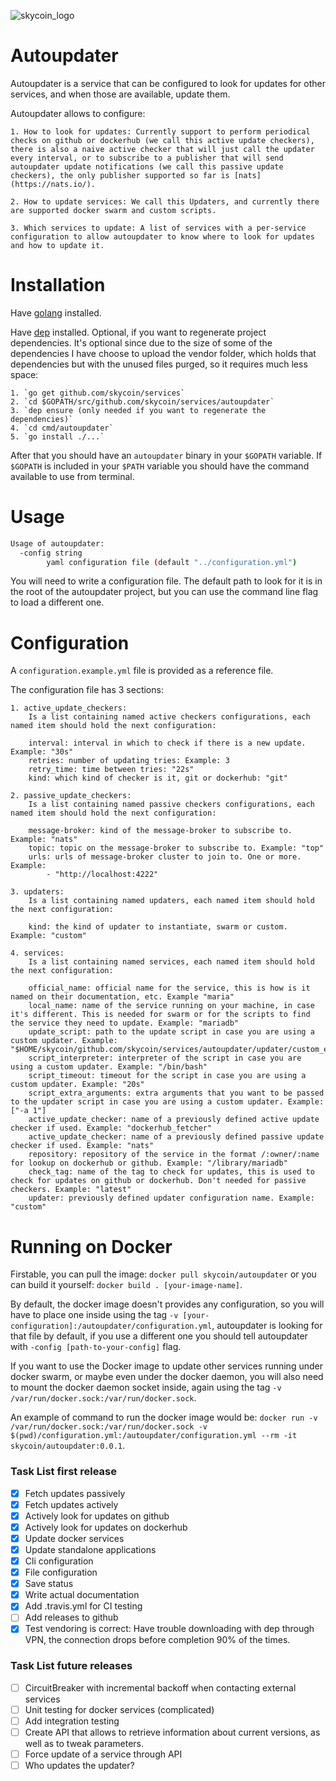
![skycoin_logo](https://user-images.githubusercontent.com/26845312/32426705-d95cb988-c281-11e7-9463-a3fce8076a72.png)

# Autoupdater


Autoupdater is a service that can be configured to look for updates for other services, and when those are
available, update them.

Autoupdater allows to configure:

    1. How to look for updates: Currently support to perform periodical checks on github or dockerhub (we call this active update checkers), there is also a naive active checker that will just call the updater every interval, or to subscribe to a publisher that will send autoupdater update notifications (we call this passive update checkers), the only publisher supported so far is [nats](https://nats.io/).
    
    2. How to update services: We call this Updaters, and currently there are supported docker swarm and custom scripts.
    
    3. Which services to update: A list of services with a per-service configuration to allow autoupdater to know where to look for updates and how to update it.

# Installation

Have [golang](https://golang.org/dl/) installed.


 Have [dep](https://golang.github.io/dep/docs/installation.html) installed.
Optional, if you want to regenerate project dependencies. It's optional since due
to the size of some of the dependencies I have choose to upload the vendor folder, which
holds that dependencies but with the unused files purged, so it requires much less space:

    1. `go get github.com/skycoin/services`
    2. `cd $GOPATH/src/github.com/skycoin/services/autoupdater`
    3. `dep ensure (only needed if you want to regenerate the dependencies)`
    4. `cd cmd/autoupdater`
    5. `go install ./...`

After that you should have an `autoupdater` binary in your `$GOPATH` variable. If `$GOPATH` is included in your `$PATH` variable you should have the command available to use from terminal.

# Usage

```bash
Usage of autoupdater:
  -config string
    	yaml configuration file (default "../configuration.yml")
```

You will need to write a configuration file. The default path to look for it is in the root of the autoupdater project, but you can use the command line flag to load a different one.

# Configuration

A `configuration.example.yml` file is provided as a reference file.

The configuration file has 3 sections:

    1. active_update_checkers:
        Is a list containing named active checkers configurations, each named item should hold the next configuration:

        interval: interval in which to check if there is a new update. Example: "30s"
        retries: number of updating tries: Example: 3
        retry_time: time between tries: "22s"
        kind: which kind of checker is it, git or dockerhub: "git"

    2. passive_update_checkers:
        Is a list containing named passive checkers configurations, each named item should hold the next configuration:

        message-broker: kind of the message-broker to subscribe to. Example: "nats"
        topic: topic on the message-broker to subscribe to. Example: "top"
        urls: urls of message-broker cluster to join to. One or more. Example:
            - "http://localhost:4222"

    3. updaters:
        Is a list containing named updaters, each named item should hold the next configuration:

        kind: the kind of updater to instantiate, swarm or custom. Example: "custom"

    4. services:
        Is a list containing named services, each named item should hold the next configuration:

        official_name: official name for the service, this is how is it named on their documentation, etc. Example "maria"
        local_name: name of the service running on your machine, in case it's different. This is needed for swarm or for the scripts to find the service they need to update. Example: "mariadb"
        update_script: path to the update script in case you are using a custom updater. Example:  "$HOME/skycoin/github.com/skycoin/services/autoupdater/updater/custom_example/custom_script.sh"
        script_interpreter: interpreter of the script in case you are using a custom updater. Example: "/bin/bash"
        script_timeout: timeout for the script in case you are using a custom updater. Example: "20s"
        script_extra_arguments: extra arguments that you want to be passed to the updater script in case you are using a custom updater. Example: ["-a 1"]
        active_update_checker: name of a previously defined active update checker if used. Example: "dockerhub_fetcher"
        active_update_checker: name of a previously defined passive update checker if used. Example: "nats"
        repository: repository of the service in the format /:owner/:name for lookup on dockerhub or github. Example: "/library/mariadb"
        check_tag: name of the tag to check for updates, this is used to check for updates on github or dockerhub. Don't needed for passive checkers. Example: "latest"
        updater: previously defined updater configuration name. Example: "custom"


# Running on Docker
Firstable, you can pull the image: `docker pull skycoin/autoupdater` or you can build it yourself: `docker build . [your-image-name]`.

By default, the docker image doesn't provides any configuration, so you will have to place one inside using the tag `-v [your-configuration]:/autoupdater/configuration.yml`, autoupdater is looking for that file by default, if you use a different one you should tell autoupdater with `-config [path-to-your-config]` flag.

If you want to use the Docker image to update other services running under docker swarm, or maybe even under the docker daemon, you will also need to mount the docker daemon socket inside, again using the tag `-v /var/run/docker.sock:/var/run/docker.sock`.

An example of command to run the docker image would be:
`docker run -v /var/run/docker.sock:/var/run/docker.sock -v $(pwd)/configuration.yml:/autoupdater/configuration.yml --rm -it skycoin/autoupdater:0.0.1`.

### Task List first release
- [x] Fetch updates passively
- [x] Fetch updates actively 
- [x] Actively look for updates on github
- [x] Actively look for updates on dockerhub 
- [x] Update docker services
- [x] Update standalone applications
- [x] Cli configuration
- [x] File configuration
- [x] Save status
- [x] Write actual documentation
- [x] Add .travis.yml for CI testing
- [ ] Add releases to github
- [x] Test vendoring is correct: Have trouble downloading with dep through VPN, the connection drops before completion 90% of the times.

### Task List future releases
- [ ] CircuitBreaker with incremental backoff when contacting external services
- [ ] Unit testing for docker services (complicated)
- [ ] Add integration testing
- [ ] Create API that allows to retrieve information about current versions, as well as to tweak parameters.
- [ ] Force update of a service through API
- [ ] Who updates the updater?